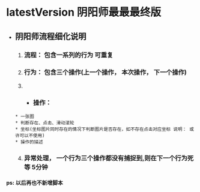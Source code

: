 # latestVersion 阴阳师最最最终版
* ## 阴阳师流程细化说明
   1. ###  流程： 包含一系列的行为 可重复
   2. ###  行为： 包含三个操作(上一个操作， 本次操作， 下一个操作)
   3.   *  ### 操作：
      * 一张图
      * 判断存在、点击、滑动滚轮
      * 坐标(坐标图片同时存在的情况下判断图片是否存在，如不存在点击对应坐标 说明： 或许可以不使用)
      * 操作的描述
  4. ### 异常处理， 一个行为三个操作都没有捕捉到,则在下一个行为死等 5分钟
#### ps: 以后再也不新增脚本